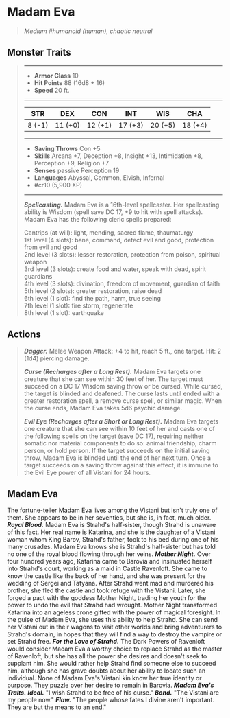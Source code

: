 # Madam Eva
>*Medium #humanoid (human), chaotic neutral*
## Monster Traits
>___
>- **Armor Class** 10
>- **Hit Points** 88 (16d8 + 16)
>- **Speed** 20 ft.
>___
>|STR|DEX|CON|INT|WIS|CHA|
>|:---:|:---:|:---:|:---:|:---:|:---:|
>|8 (-1)|11 (+0)|12 (+1)|17 (+3)|20 (+5)|18 (+4)|
>___
>- **Saving Throws** Con +5
>- **Skills** Arcana +7, Deception +8, Insight +13, Intimidation +8, Perception +9, Religion +7
>- **Senses** passive Perception 19
>- **Languages** Abyssal, Common, Elvish, Infernal
>- #cr10 (5,900 XP)
>___
>***Spellcasting.*** Madam Eva is a 16th-level spellcaster. Her spellcasting ability is Wisdom (spell save DC 17, +9 to hit with spell attacks). Madam Eva has the following cleric spells prepared:  
>
>Cantrips (at will): light, mending, sacred flame, thaumaturgy  
>1st level (4 slots): bane, command, detect evil and good, protection from evil and good  
>2nd level (3 slots): lesser restoration, protection from poison, spiritual weapon  
>3rd level (3 slots): create food and water, speak with dead, spirit guardians  
>4th level (3 slots): divination, freedom of movement, guardian of faith  
>5th level (2 slots): greater restoration, raise dead  
>6th level (1 slot): find the path, harm, true seeing  
>7th level (1 slot): fire storm, regenerate  
>8th level (1 slot): earthquake  
>
## Actions
>***Dagger.*** Melee Weapon Attack: +4 to hit, reach 5 ft., one target. Hit: 2 (1d4) piercing damage.  
>
>***Curse (Recharges after a Long Rest).*** Madam Eva targets one creature that she can see within 30 feet of her. The target must succeed on a DC 17 Wisdom saving throw or be cursed. While cursed, the target is blinded and deafened. The curse lasts until ended with a greater restoration spell, a remove curse spell, or similar magic. When the curse ends, Madam Eva takes 5d6 psychic damage.  
>
>***Evil Eye (Recharges after a Short or Long Rest).*** Madam Eva targets one creature that she can see within 10 feet of her and casts one of the following spells on the target (save DC 17), requiring neither somatic nor material components to do so: animal friendship, charm person, or hold person. If the target succeeds on the initial saving throw, Madam Eva is blinded until the end of her next turn. Once a target succeeds on a saving throw against this effect, it is immune to the Evil Eye power of all Vistani for 24 hours.
## Madam Eva
The fortune-teller Madam Eva lives among the Vistani but isn't truly one of them. She appears to be in her seventies, but she is, in fact, much older.
***Royal Blood.*** Madam Eva is Strahd's half-sister, though Strahd is unaware of this fact. Her real name is Katarina, and she is the daughter of a Vistani woman whom King Barov, Strahd's father, took to his bed during one of his many crusades. Madam Eva knows she is Strahd's half-sister but has told no one of the royal blood flowing through her veins.
***Mother Night.*** Over four hundred years ago, Katarina came to Barovia and insinuated herself into Strahd's court, working as a maid in Castle Ravenloft. She came to know the castle like the back of her hand, and she was present for the wedding of Sergei and Tatyana. After Strahd went mad and murdered his brother, she fled the castle and took refuge with the Vistani. Later, she forged a pact with the goddess Mother Night, trading her youth for the power to undo the evil that Strahd had wrought. Mother Night transformed Katarina into an ageless crone gifted with the power of magical foresight. In the guise of Madam Eva, she uses this ability to help Strahd. She can send her Vistani out in their wagons to visit other worlds and bring adventurers to Strahd's domain, in hopes that they will find a way to destroy the vampire or set Strahd free.
***For the Love of Strahd.*** The Dark Powers of Ravenloft would consider Madam Eva a worthy choice to replace Strahd as the master of Ravenloft, but she has all the power she desires and doesn't seek to supplant him. She would rather help Strahd find someone else to succeed him, although she has grave doubts about her ability to locate such an individual.
None of Madam Eva's Vistani kin know her true identity or purpose. They puzzle over her desire to remain in Barovia.
***Madam Eva's Traits.*** ***Ideal.*** "I wish Strahd to be free of his curse."
***Bond.*** "The Vistani are my people now."
***Flaw.*** "The people whose fates I divine aren't important. They are but the means to an end."